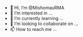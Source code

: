- 👋 Hi, I’m @MishomauRMA
- 👀 I’m interested in ...
- 🌱 I’m currently learning ...
- 💞️ I’m looking to collaborate on ...
- 📫 How to reach me ...

<!---
MishomauRMA/MishomauRMA is a ✨ special ✨ repository because its `README.md` (this file) appears on your GitHub profile.
You can click the Preview link to take a look at your changes.
--->
